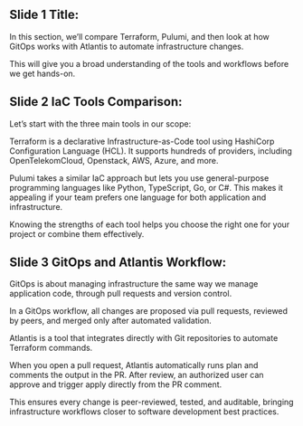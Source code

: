 ## Slide 1 Title:
In this section, we’ll compare Terraform, Pulumi, and then look at how GitOps works with Atlantis to automate infrastructure changes.

This will give you a broad understanding of the tools and workflows before we get hands-on.

## Slide 2 IaC Tools Comparison:
Let’s start with the three main tools in our scope:

Terraform is a declarative Infrastructure-as-Code tool using HashiCorp Configuration Language (HCL). It supports hundreds of providers, including OpenTelekomCloud, Openstack, AWS, Azure, and more.

Pulumi takes a similar IaC approach but lets you use general-purpose programming languages like Python, TypeScript, Go, or C#. This makes it appealing if your team prefers one language for both application and infrastructure.

Knowing the strengths of each tool helps you choose the right one for your project or combine them effectively.

## Slide 3 GitOps and Atlantis Workflow:
GitOps is about managing infrastructure the same way we manage application code, through pull requests and version control.

In a GitOps workflow, all changes are proposed via pull requests, reviewed by peers, and merged only after automated validation.

Atlantis is a tool that integrates directly with Git repositories to automate Terraform commands.

When you open a pull request, Atlantis automatically runs plan and comments the output in the PR. After review, an authorized user can approve and trigger apply directly from the PR comment.

This ensures every change is peer-reviewed, tested, and auditable, bringing infrastructure workflows closer to software development best practices.

